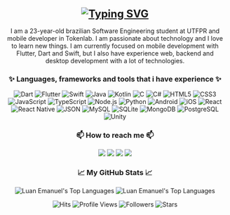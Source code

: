 <h1 align="center" style="text-align: center; font-size: x-large">
<a href="https://git.io/typing-svg"><img src="https://readme-typing-svg.demolab.com?font=Fira+Code&weight=900&size=28&duration=3000&pause=1000&color=199EFF&center=true&vCenter=true&random=false&width=435&lines=Hi+there+%F0%9F%91%8B;Welcome+to+my+profile!;My+name+is+Luan!" alt="Typing SVG" /></a>
</h1>

<p align="center" style="text-align: center">
I am a 23-year-old brazilian Software Engineering student at UTFPR and mobile developer in Tokenlab. I am passionate about technology and I love to learn new things.
I am currently focused on mobile development with Flutter, Dart and Swift, but I also have experience web, backend and desktop development with a lot of technologies.
</p>

<h3 align="center" style="text-align: center">✨ Languages, frameworks and tools that i have experience ✨</h3>

<p align="center" style="text-align: center">
<img src="https://img.shields.io/badge/Dart-0175C2?style=for-the-badge&logo=dart&logoColor=white" alt="Dart" />
<img src="https://img.shields.io/badge/Flutter-02569B?style=for-the-badge&logo=flutter&logoColor=white" alt="Flutter" />
<img src="https://img.shields.io/badge/Swift-FA7343?style=for-the-badge&logo=swift&logoColor=white" alt="Swift" />
<img src="https://img.shields.io/badge/Java-ED8B00?style=for-the-badge&logo=java&logoColor=white" alt="Java" />
<img src="https://img.shields.io/badge/Kotlin-0095D5?style=for-the-badge&logo=kotlin&logoColor=white" alt="Kotlin" />
<img src="https://img.shields.io/badge/C-00599C?style=for-the-badge&logo=c&logoColor=white" alt="C" />
<img src="https://img.shields.io/badge/C%23-239120?style=for-the-badge&logo=c-sharp&logoColor=white" alt="C#" />
<img src="https://img.shields.io/badge/HTML5-E34F26?style=for-the-badge&logo=html5&logoColor=white" alt="HTML5" />
<img src="https://img.shields.io/badge/CSS3-1572B6?style=for-the-badge&logo=css3&logoColor=white" alt="CSS3" />
<img src="https://img.shields.io/badge/JavaScript-F7DF1E?style=for-the-badge&logo=javascript&logoColor=black" alt="JavaScript" />
<img src="https://img.shields.io/badge/TypeScript-007ACC?style=for-the-badge&logo=typescript&logoColor=white" alt="TypeScript" />
<img src="https://img.shields.io/badge/Node.js-339933?style=for-the-badge&logo=node.js&logoColor=white" alt="Node.js" />
<img src="https://img.shields.io/badge/Python-3776AB?style=for-the-badge&logo=python&logoColor=white" alt="Python" />
<img src="https://img.shields.io/badge/Android-3DDC84?style=for-the-badge&logo=android&logoColor=white" alt="Android" />
<img src="https://img.shields.io/badge/iOS-000000?style=for-the-badge&logo=ios&logoColor=white" alt="iOS" />
<img src="https://img.shields.io/badge/React-20232A?style=for-the-badge&logo=react&logoColor=white" alt="React" />
<img src="https://img.shields.io/badge/React_Native-20232A?style=for-the-badge&logo=react&logoColor=white" alt="React Native" />
<img src="https://img.shields.io/badge/json-5E5C5C?style=for-the-badge&logo=json&logoColor=white" alt="JSON" />
<img src="https://img.shields.io/badge/MySQL-4479A1?style=for-the-badge&logo=mysql&logoColor=white" alt="MySQL" />
<img src="https://img.shields.io/badge/SQLite-003B57?style=for-the-badge&logo=sqlite&logoColor=white" alt="SQLite" />
<img src="https://img.shields.io/badge/MongoDB-47A248?style=for-the-badge&logo=mongodb&logoColor=white" alt="MongoDB" />
<img src="https://img.shields.io/badge/PostgreSQL-336791?style=for-the-badge&logo=postgresql&logoColor=white" alt="PostgreSQL" />
<img src="https://img.shields.io/badge/Unity-000000?style=for-the-badge&logo=unity&logoColor=white" alt="Unity" />
</p>

<h3 align="center" style="text-align: center">📫 How to reach me 📫</h3>

<p align="center" style="text-align: center">
<a href="https://www.linkedin.com/in/luan-emanuel-14ab19215/" target="_blank"><img src="https://img.shields.io/badge/LinkedIn-0077B5?style=for-the-badge&logo=linkedin&logoColor=white alt="LinkedIn" /></a>
<a href="https://twitter.com/themikedark" target="_blank"><img src="https://img.shields.io/badge/Twitter-1DA1F2?style=for-the-badge&logo=twitter&logoColor=white alt="Twitter" /></a>
<a href="mailto:contato@luanemanuel.com.br" target="_blank"><img src="https://img.shields.io/badge/Gmail-D14836?style=for-the-badge&logo=gmail&logoColor=white alt="Gmail" /></a>
<a href="https://luanemanuel.com.br/" target="_blank"><img src="https://img.shields.io/badge/Website-4285F4?style=for-the-badge&logo=google-chrome&logoColor=white alt="Website" /></a>
</p>

<h3 align="center" style="text-align: center">📈 My GitHub Stats 📈</h3>

<p align="center" style="text-align: center">
<img src="https://github-profile-summary-cards.vercel.app/api/cards/profile-details?username=luanemanuel&theme=nord_dark" alt="Luan Emanuel's Top Languages" />
<img src="https://github-profile-summary-cards.vercel.app/api/cards/repos-per-language?username=luanemanuel&theme=nord_dark" alt="Luan Emanuel's Top Languages" />
</p>

<p align="center" style="text-align: center">
<img src="https://hits.seeyoufarm.com/api/count/incr/badge.svg?url=https%3A%2F%2Fgithub.com%2Fluanemanuel1212%2Fhit-counter" alt="Hits" />
<img src="https://komarev.com/ghpvc/?username=luanemanuel&color=blueviolet" alt="Profile Views" />
<img src="https://img.shields.io/github/followers/luanemanuel?label=Followers&style=social" alt="Followers" />
<img src="https://img.shields.io/github/stars/luanemanuel?style=social" alt="Stars" />

</p>

